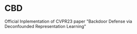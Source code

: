 # CBD
Official Inplementation of CVPR23 paper "Backdoor Defense via Deconfounded Representation Learning"
